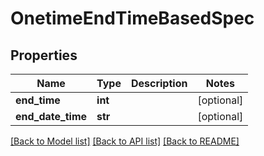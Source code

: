 # OnetimeEndTimeBasedSpec

## Properties
Name | Type | Description | Notes
------------ | ------------- | ------------- | -------------
**end_time** | **int** |  | [optional] 
**end_date_time** | **str** |  | [optional] 

[[Back to Model list]](../README.md#documentation-for-models) [[Back to API list]](../README.md#documentation-for-api-endpoints) [[Back to README]](../README.md)

